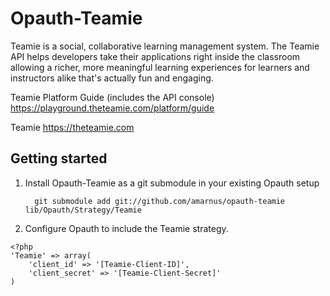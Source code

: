 Opauth-Teamie
=============

Teamie is a social, collaborative learning management system. The Teamie API helps developers take their applications right inside the classroom allowing a richer, more meaningful learning experiences for learners and instructors alike that's actually fun and engaging.

Teamie Platform Guide (includes the API console)
https://playground.theteamie.com/platform/guide

Teamie
https://theteamie.com

Getting started
----------------
1. Install Opauth-Teamie as a git submodule in your existing Opauth setup
   ```
     git submodule add git://github.com/amarnus/opauth-teamie lib/Opauth/Strategy/Teamie
   ```
2. Configure Opauth to include the Teamie strategy.

```
<?php
'Teamie' => array(
	'client_id' => '[Teamie-Client-ID]',
	'client_secret' => '[Teamie-Client-Secret]'
)
```